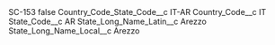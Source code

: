 <?xml version="1.0" encoding="UTF-8"?>
<CustomMetadata xmlns="http://soap.sforce.com/2006/04/metadata" xmlns:xsi="http://www.w3.org/2001/XMLSchema-instance" xmlns:xsd="http://www.w3.org/2001/XMLSchema">
    <label>SC-153</label>
    <protected>false</protected>
    <values>
        <field>Country_Code_State_Code__c</field>
        <value xsi:type="xsd:string">IT-AR</value>
    </values>
    <values>
        <field>Country_Code__c</field>
        <value xsi:type="xsd:string">IT</value>
    </values>
    <values>
        <field>State_Code__c</field>
        <value xsi:type="xsd:string">AR</value>
    </values>
    <values>
        <field>State_Long_Name_Latin__c</field>
        <value xsi:type="xsd:string">Arezzo</value>
    </values>
    <values>
        <field>State_Long_Name_Local__c</field>
        <value xsi:type="xsd:string">Arezzo</value>
    </values>
</CustomMetadata>
